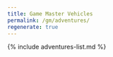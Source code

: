 ```yaml
---
title: Game Master Vehicles
permalink: /gm/adventures/
regenerate: true
---
```


{% include adventures-list.md %}
